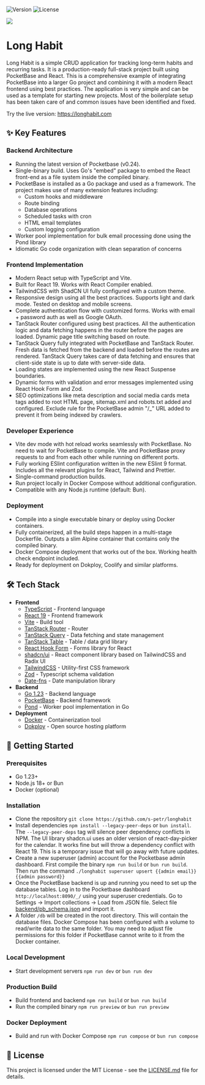 ![Version](https://img.shields.io/badge/version-0.2.0-blue)
![License](https://img.shields.io/badge/license-MIT-green)

<a href="https://longhabit.com"><img src="https://longhabit.com/og-image.png" /></a>



# Long Habit

Long Habit is a simple CRUD application for tracking long-term habits and recurring tasks. It is a production-ready full-stack project built using PocketBase and React. This is a comprehensive example of integrating PocketBase into a larger Go project and combining it with a modern React frontend using best practices. The application is very simple and can be used as a template for starting new projects. Most of the boilerplate setup has been taken care of and common issues have been identified and fixed.

Try the live version: https://longhabit.com

## ✨ Key Features

### Backend Architecture
- Running the latest version of Pocketbase (v0.24).
- Single-binary build. Uses Go's "embed" package to embed the React front-end as a file system inside the compiled binary.
- PocketBase is installed as a Go package and used as a framework. The project makes use of many extension features including:
  - Custom hooks and middleware
  - Route binding
  - Database operations
  - Scheduled tasks with cron
  - HTML email templates
  - Custom logging configuration
- Worker pool implementation for bulk email processing done using the Pond library
- Idiomatic Go code organization with clean separation of concerns

### Frontend Implementation
- Modern React setup with TypeScript and Vite.
- Built for React 19. Works with React Compiler enabled.
- TailwindCSS with ShadCN UI fully configured with a custom theme.
- Responsive design using all the best practices. Supports light and dark mode. Tested on desktop and mobile screens.
- Complete authentication flow with customized forms. Works with email + password auth as well as Google OAuth.
- TanStack Router configured using best practices. All the authentication logic and data fetching happens in the router before the pages are loaded. Dynamic page title switching based on route.
- TanStack Query fully integrated with PocketBase and TanStack Router. Fresh data is fetched from the backend and loaded before the routes are rendered. TanStack Query takes care of data fetching and ensures that client-side state is up to date with server-side data.
- Loading states are implemented using the new React Suspense boundaries. 
- Dynamic forms with validation and error messages implemented using React Hook Form and Zod.
- SEO optimizations like meta description and social media cards meta tags added to root HTML page, sitemap.xml and robots.txt added and configured. Exclude rule for the PocketBase admin "/_" URL added to prevent it from being indexed by crawlers.

### Developer Experience
- Vite dev mode with hot reload works seamlessly with PocketBase. No need to wait for PocketBase to compile. Vite and PocketBase proxy requests to and from each other while running on different ports.
- Fully working ESlint configuration written in the new ESlint 9 format. Includes all the relevant plugins for React, Tailwind and Prettier. 
- Single-command production builds.
- Run project locally in Docker Compose without additional configuration.
- Compatible with any Node.js runtime (default: Bun).

### Deployment
- Compile into a single executable binary or deploy using Docker containers.
- Fully containerized, all the build steps happen in a multi-stage Dockerfile. Outputs a slim Alpine container that contains only the compiled binary.
- Docker Compose deployment that works out of the box. Working health check endpoint included.
- Ready for deployment on Dokploy, Coolify and similar platforms.

## 🛠️ Tech Stack

- **Frontend**
  - [TypeScript](https://www.typescriptlang.org/docs/) - Frontend language
  - [React 19](https://react.dev/blog/2024/04/25/react-19) - Frontend framework
  - [Vite](https://vite.dev/guide/) - Build tool
  - [TanStack Router](https://tanstack.com/router/latest/docs/framework/react/overview) - Router
  - [TanStack Query](https://tanstack.com/query/latest/docs/framework/react/overview) - Data fetching and state management
  - [TanStack Table](https://tanstack.com/table/latest/docs/introduction) - Table / data grid library
  - [React Hook Form](https://www.react-hook-form.com/api/) - Forms library for React
  - [shadcn/ui](https://ui.shadcn.com/docs) - React component library based on TailwindCSS and Radix UI
  - [TailwindCSS](https://tailwindcss.com/docs/installation) - Utility-first CSS framework
  - [Zod](https://zod.dev/?id=table-of-contents) - Typescript schema validation
  - [Date-fns](https://date-fns.org/docs/Getting-Started) - Date manipulation library
- **Backend**
  - [Go 1.23](https://go.dev/doc/) - Backend language
  - [PocketBase](https://pocketbase.io/docs/) - Backend framework
  - [Pond](https://github.com/alitto/pond) - Worker pool implementation in Go
- **Deployment**
  - [Docker](https://docs.docker.com/reference/) - Containerization tool
  - [Dokploy](https://dokploy.com) - Open source hosting platform

## 🚦 Getting Started

### Prerequisites
- Go 1.23+
- Node.js 18+ or Bun
- Docker (optional)

### Installation

- Clone the repository `git clone https://github.com/s-petr/longhabit`
- Install dependencies `npm install --legacy-peer-deps` or `bun install`. The `--legacy-peer-deps` tag will silence peer dependency conflicts in NPM. The UI library shadcn.ui uses an older version of react-day-picker for the calendar. It works fine but will throw a dependency conflict with React 19. This is a temporary issue that will go away with future updates.
- Create a new superuser (admin) account for the Pocketbase admin dashboard. First compile the binary `npm run build` or `bun run build`. Then run the command `./longhabit superuser upsert {{admin email}} {{admin password}}`
- Once the PocketBase backend is up and running you need to set up the database tables. Log in to the Pocketbase dashboard `http://localhost:8090/_/` using your superuser credentials. Go to Settings -> Import collections -> Load from JSON file. Select file [backend/pb_schema.json](backend/pb_schema.json) and import it.
- A folder `/db` will be created in the root directory. This will contain the database files. Docker Compose has been configured with a volume to read/write data to the same folder. You may need to adjust file permissions for this folder if PocketBase cannot write to it from the Docker container.

### Local Development

- Start development servers `npm run dev` or `bun run dev`
 
### Production Build

- Build frontend and backend `npm run build` or `bun run build`
- Run the compiled binary `npm run preview` or `bun run preview`

### Docker Deployment
- Build and run with Docker Compose `npm run compose` or `bun run compose`

## 📝 License

This project is licensed under the MIT License - see the [LICENSE.md](LICENSE.md) file for details.